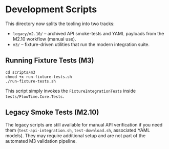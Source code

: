 # Development Scripts

This directory now splits the tooling into two tracks:

- `legacy/m2.10/` – archived API smoke-tests and YAML payloads from the M2.10 workflow (manual use).
- `m3/` – fixture-driven utilities that run the modern integration suite.

## Running Fixture Tests (M3)

```
cd scripts/m3
chmod +x run-fixture-tests.sh
./run-fixture-tests.sh
```

This script simply invokes the `FixtureIntegrationTests` inside `tests/FlowTime.Core.Tests`.

## Legacy Smoke Tests (M2.10)

The legacy scripts are still available for manual API verification if you need them (`test-api-integration.sh`, `test-download.sh`, associated YAML models). They may require additional setup and are not part of the automated M3 validation pipeline.
